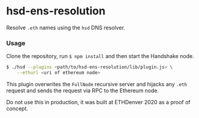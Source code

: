 # hsd-ens-resolution

Resolve `.eth` names using the `hsd` DNS resolver.

### Usage

Clone the repository, run `$ npm install` and then start
the Handshake node.

```bash
$ ./hsd --plugins <path/to/hsd-ens-resolution/lib/plugin.js> \
    --ethurl <uri of ethereum node>
```

This plugin overwrites the `FullNode` recursive server
and hijacks any `.eth` request and sends the request via
RPC to the Ethereum node.

Do not use this in production, it was built at ETHDenver 2020
as a proof of concept.
